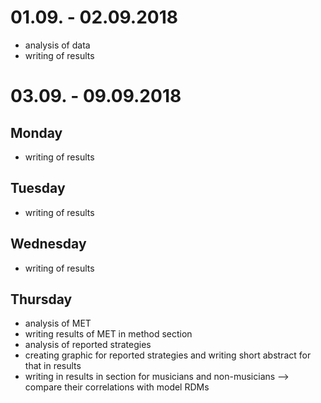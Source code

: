 # 01.09. - 02.09.2018
- analysis of data
- writing of results

# 03.09. - 09.09.2018

## Monday
- writing of results

## Tuesday
- writing of results

## Wednesday
- writing of results

## Thursday
- analysis of MET
- writing results of MET in method section
- analysis of reported strategies
- creating graphic for reported strategies and writing short abstract for that in results
- writing in results in section for musicians and non-musicians --> compare their correlations with model RDMs

